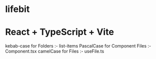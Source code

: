 # lifebit
# React + TypeScript + Vite

kebab-case for Folders :- list-items
PascalCase for Component Files :- Component.tsx
camelCase for Files :- useFile.ts
